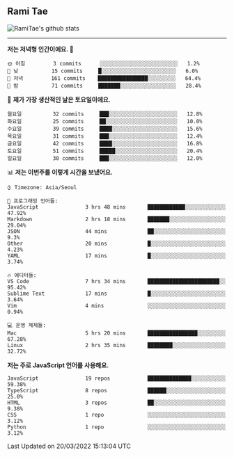 ## Rami Tae

![RamiTae's github stats](https://github-readme-stats.vercel.app/api?username=RamiTae&show_icons=true&theme=tokyonight)

---
<!--START_SECTION:waka-->
**저는 저녁형 인간이에요. 🦉** 

```text
🌞 아침         3 commits      ░░░░░░░░░░░░░░░░░░░░░░░░░   1.2% 
🌆 낮　         15 commits     █░░░░░░░░░░░░░░░░░░░░░░░░   6.0% 
🌃 저녁         161 commits    ████████████████░░░░░░░░░   64.4% 
🌙 밤　         71 commits     ███████░░░░░░░░░░░░░░░░░░   28.4%

```
📅 **제가 가장 생산적인 날은 토요일이에요.** 

```text
월요일          32 commits     ███░░░░░░░░░░░░░░░░░░░░░░   12.8% 
화요일          25 commits     ██░░░░░░░░░░░░░░░░░░░░░░░   10.0% 
수요일          39 commits     ████░░░░░░░░░░░░░░░░░░░░░   15.6% 
목요일          31 commits     ███░░░░░░░░░░░░░░░░░░░░░░   12.4% 
금요일          42 commits     ████░░░░░░░░░░░░░░░░░░░░░   16.8% 
토요일          51 commits     █████░░░░░░░░░░░░░░░░░░░░   20.4% 
일요일          30 commits     ███░░░░░░░░░░░░░░░░░░░░░░   12.0%

```


📊 **저는 이번주를 이렇게 시간을 보냈어요.** 

```text
⌚︎ Timezone: Asia/Seoul

💬 프로그래밍 언어들: 
JavaScript               3 hrs 48 mins       ████████████░░░░░░░░░░░░░   47.92% 
Markdown                 2 hrs 18 mins       ███████░░░░░░░░░░░░░░░░░░   29.04% 
JSON                     44 mins             ██░░░░░░░░░░░░░░░░░░░░░░░   9.3% 
Other                    20 mins             █░░░░░░░░░░░░░░░░░░░░░░░░   4.23% 
YAML                     17 mins             █░░░░░░░░░░░░░░░░░░░░░░░░   3.74%

🔥 에디터들: 
VS Code                  7 hrs 34 mins       ███████████████████████░░   95.42% 
Sublime Text             17 mins             █░░░░░░░░░░░░░░░░░░░░░░░░   3.64% 
Vim                      4 mins              ░░░░░░░░░░░░░░░░░░░░░░░░░   0.94%

💻 운영 체제들: 
Mac                      5 hrs 20 mins       ████████████████░░░░░░░░░   67.28% 
Linux                    2 hrs 35 mins       ████████░░░░░░░░░░░░░░░░░   32.72%

```

**저는 주로 JavaScript 언어를 사용해요.** 

```text
JavaScript               19 repos            ██████████████░░░░░░░░░░░   59.38% 
TypeScript               8 repos             ██████░░░░░░░░░░░░░░░░░░░   25.0% 
HTML                     3 repos             ██░░░░░░░░░░░░░░░░░░░░░░░   9.38% 
CSS                      1 repo              ░░░░░░░░░░░░░░░░░░░░░░░░░   3.12% 
Python                   1 repo              ░░░░░░░░░░░░░░░░░░░░░░░░░   3.12%

```



 Last Updated on 20/03/2022 15:13:04 UTC
<!--END_SECTION:waka-->
